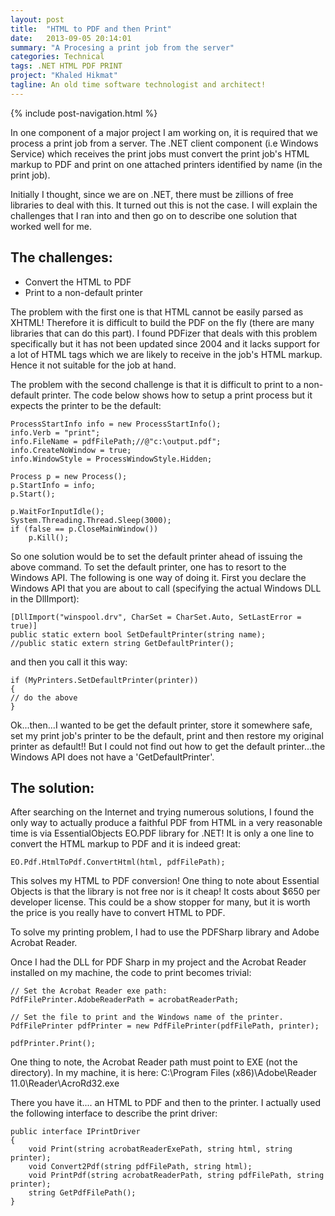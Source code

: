 ```yaml
---
layout: post
title:  "HTML to PDF and then Print"
date:   2013-09-05 20:14:01
summary: "A Procesing a print job from the server"
categories: Technical
tags: .NET HTML PDF PRINT
project: "Khaled Hikmat"
tagline: An old time software technologist and architect!
---
```


{% include post-navigation.html %}

In one component of a major project I am working on, it is required that we process a print job from a server. The .NET client component (i.e Windows Service) which receives the print jobs must convert the print job's HTML markup to PDF and print on one attached printers identified by name (in the print job).

Initially I thought, since we are on .NET, there must be zillions of free libraries to deal with this. It turned out this is not the case. I will explain the challenges that I ran into and then go on to describe one solution that worked well for me.

The challenges:
---------------

* Convert the HTML to PDF
* Print to a non-default printer

The problem with the first one is that HTML cannot be easily parsed as XHTML! Therefore it is difficult to build the PDF on the fly (there are many libraries that can do this part). I found PDFizer that deals with this problem specifically but it has not been updated since 2004 and it lacks support for a lot of HTML tags which we are likely to receive in the job's HTML markup. Hence it not suitable for the job at hand.

The problem with the second challenge is that it is difficult to print to a non-default printer. The code below shows how to setup a print process but it expects the printer to be the default:

```
ProcessStartInfo info = new ProcessStartInfo();
info.Verb = "print";
info.FileName = pdfFilePath;//@"c:\output.pdf";
info.CreateNoWindow = true;
info.WindowStyle = ProcessWindowStyle.Hidden;

Process p = new Process();
p.StartInfo = info;
p.Start();

p.WaitForInputIdle();
System.Threading.Thread.Sleep(3000);
if (false == p.CloseMainWindow())
    p.Kill();
```

So one solution would be to set the default printer ahead of issuing the above command. To set the default printer, one has to resort to the Windows API. The following is one way of doing it. First you declare the Windows API that you are about to call (specifying the actual Windows DLL in the DllImport):

```
[DllImport("winspool.drv", CharSet = CharSet.Auto, SetLastError = true)]
public static extern bool SetDefaultPrinter(string name);
//public static extern string GetDefaultPrinter();
```

and then you call it this way:

```
if (MyPrinters.SetDefaultPrinter(printer))
{
// do the above
}
```

Ok...then...I wanted to be get the default printer, store it somewhere safe, set my print job's printer to be the default, print and then restore my original printer as default!! But I could not find out how to get the default printer...the Windows API does not have a 'GetDefaultPrinter'.

The solution:
-------------

After searching on the Internet and trying numerous solutions, I found the only way to actually produce a faithful PDF from HTML in a very reasonable time is via EssentialObjects EO.PDF library for .NET! It is only a one line to convert the HTML markup to PDF and it is indeed great:

```
EO.Pdf.HtmlToPdf.ConvertHtml(html, pdfFilePath);
```

This solves my HTML to PDF conversion! One thing to note about Essential Objects is that the library is not free nor is it cheap! It costs about $650 per developer license. This could be a show stopper for many, but it is worth the price is you really have to convert HTML to PDF.

To solve my printing problem, I had to use the PDFSharp library and Adobe Acrobat Reader.

Once I had the DLL for PDF Sharp in my project and the Acrobat Reader installed on my machine, the code to print becomes trivial:

```
// Set the Acrobat Reader exe path:
PdfFilePrinter.AdobeReaderPath = acrobatReaderPath;

// Set the file to print and the Windows name of the printer.
PdfFilePrinter pdfPrinter = new PdfFilePrinter(pdfFilePath, printer);

pdfPrinter.Print();
```

One thing to note, the Acrobat Reader path must point to EXE (not the directory). In my machine, it is here:
C:\Program Files (x86)\Adobe\Reader 11.0\Reader\AcroRd32.exe

There you have it.... an HTML to PDF and then to the printer. I actually used the following interface to describe the print driver:

```
public interface IPrintDriver
{
    void Print(string acrobatReaderExePath, string html, string printer);
    void Convert2Pdf(string pdfFilePath, string html);
    void PrintPdf(string acrobatReaderPath, string pdfFilePath, string printer);
    string GetPdfFilePath();
}
```